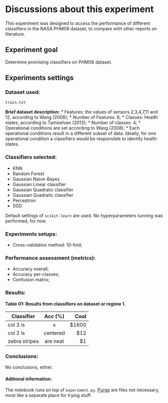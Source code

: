 # Discussions about this experiment

This experiment was designed to access the performance of different classifiers in the NASA PHM08 dataset, to compare with other reports on literature.

## Experiment goal
Determine promising classifiers on PHM08 dataset.

## Experiments settings

### Dataset used:
```train.txt```

**Brief dataset description:**
	* Features: the values of sensors 2,3,4,7,11 and 12, according to Wang (2008);
	* Number of Features: 6;
	* Classes: Health states, according to Tamiselvan (2013);
	* Number of classes: 4;
	* Operational conditions are set according to Wang (2008);
	* Each operational conditions result in a different subset of data. Ideally, for one operational condition a classifiers would be responsible to identify health states.	


### Classifiers selected:
- KNN
- Random Forest
- Gaussian Naive-Bayes
- Gaussian Linear classifier
- Gaussian Quadratic classifier
- Gaussian Quadratic classifier
- Perceptron
- SGD

Default settings of ```scikit-learn``` are used. No hyperparameters tunning was performed, for now.


### Experiments setups:

- Cross-validation method: 10-fold;

### Performance assessment (metrics):

- Accuracy overall;
- Accuracy per-classes;
- Confusion matrix;

### Results:

**Table 01: Results from classifiers on dataset or regime 1.**

| Classifier        | Acc (%)            | Cool  |
| ------------- |:-------------:| -----:|
| col 3 is      |  $\pm$ | $1600 |
| col 2 is      | centered      |   $12 |
| zebra stripes | are neat      |    $1 |

### Conclusions:

No conclusions, either.


#### Aditional information:

The notebook runs on top of `experiment.py`. [Purge](./Purge/) are files not necessary, most like a separate place for trying stuff.
